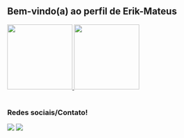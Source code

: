 ## Bem-vindo(a) ao perfil de Erik-Mateus 

 <div>
   <a href="https://github.com/Erik-Mateus">
      <img height="150em" src="https://github-readme-stats.vercel.app/api?username=Erik-Mateus&show_icons=true&theme=tokyonight&include_all_commits=true&count_private=true"/>
      <img height="150em" src="https://github-readme-stats.vercel.app/api/top-langs/?username=Erik-Mateus&layout=compact&langs_count=6&theme=tokyonight"/>
   </a>
</div>

 <br>
 
  ### Redes sociais/Contato!
 
<div> 

  <a href="https://www.instagram.com/la_erik_s/" target="_blank"><img src="https://img.shields.io/badge/-Instagram-%23E4405F?style=for-the-badge&logo=instagram&logoColor=white" target="_blank"></a>
  <a href="https://www.linkedin.com/in/erik-seixas-958674218/" target="_blank"><img src="https://img.shields.io/badge/-LinkedIn-%230077B5?style=for-the-badge&logo=linkedin&logoColor=white" target="_blank"></a> 
 
</div>
